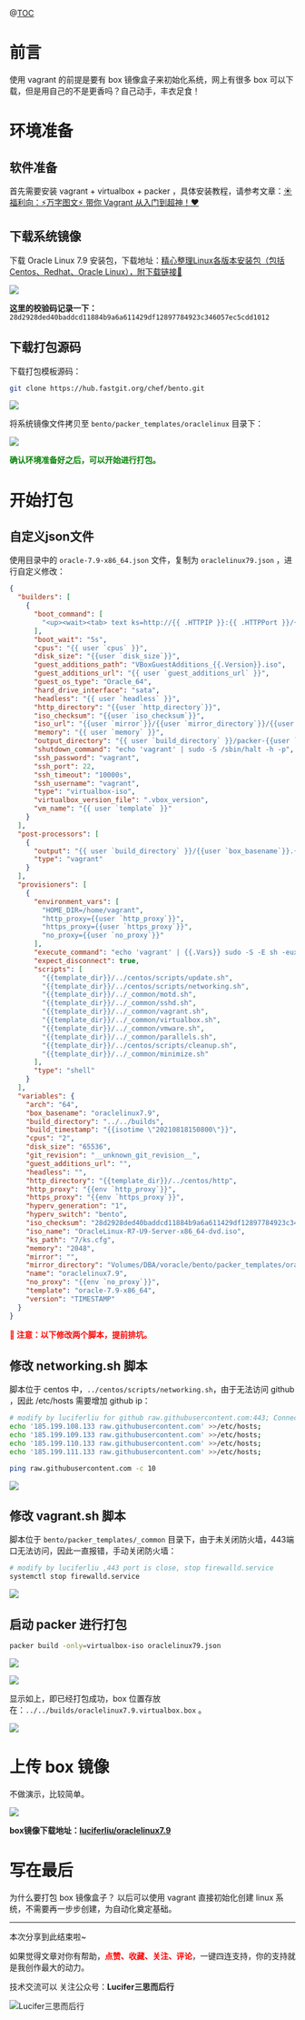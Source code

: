 @[TOC](目录)

# 前言

使用 vagrant 的前提是要有 box 镜像盒子来初始化系统，网上有很多 box 可以下载，但是用自己的不是更香吗？自己动手，丰衣足食！

# 环境准备

## 软件准备

首先需要安装 vagrant + virtualbox + packer ，具体安装教程，请参考文章：[☀️ 福利向：⚡️万字图文⚡️ 带你 Vagrant 从入门到超神！❤️](https://www.modb.pro/db/88457)

## 下载系统镜像

下载 Oracle Linux 7.9 安装包，下载地址：[精心整理Linux各版本安装包（包括Centos、Redhat、Oracle Linux），附下载链接🔗](https://www.modb.pro/db/83965)

![](https://oss-emcsprod-public.modb.pro/image/editor/20210818-197c277e-9fc5-4216-b9cf-e8b998a54f89.png)

**这里的校验码记录一下：** `28d2928ded40baddcd11884b9a6a611429df12897784923c346057ec5cdd1012`

## 下载打包源码

下载打包模板源码：

```bash
git clone https://hub.fastgit.org/chef/bento.git
```
![](https://oss-emcsprod-public.modb.pro/image/editor/20210818-77809e73-6408-4a28-9fd9-8ee2297ccabd.png)

将系统镜像文件拷贝至 `bento/packer_templates/oraclelinux` 目录下：

![](https://oss-emcsprod-public.modb.pro/image/editor/20210818-e9d14ef3-b72f-4e78-a679-e003cfea5636.png)

**<font color='green'>确认环境准备好之后，可以开始进行打包。</font>**

# 开始打包

## 自定义json文件

使用目录中的 `oracle-7.9-x86_64.json` 文件，复制为 `oraclelinux79.json` ，进行自定义修改：

```json
{
  "builders": [
    {
      "boot_command": [
        "<up><wait><tab> text ks=http://{{ .HTTPIP }}:{{ .HTTPPort }}/{{user `ks_path`}} net.ifnames=0 biosdevname=0<enter><wait>"
      ],
      "boot_wait": "5s",
      "cpus": "{{ user `cpus` }}",
      "disk_size": "{{user `disk_size`}}",
      "guest_additions_path": "VBoxGuestAdditions_{{.Version}}.iso",
      "guest_additions_url": "{{ user `guest_additions_url` }}",
      "guest_os_type": "Oracle_64",
      "hard_drive_interface": "sata",
      "headless": "{{ user `headless` }}",
      "http_directory": "{{user `http_directory`}}",
      "iso_checksum": "{{user `iso_checksum`}}",
      "iso_url": "{{user `mirror`}}/{{user `mirror_directory`}}/{{user `iso_name`}}",
      "memory": "{{ user `memory` }}",
      "output_directory": "{{ user `build_directory` }}/packer-{{user `template`}}-virtualbox",
      "shutdown_command": "echo 'vagrant' | sudo -S /sbin/halt -h -p",
      "ssh_password": "vagrant",
      "ssh_port": 22,
      "ssh_timeout": "10000s",
      "ssh_username": "vagrant",
      "type": "virtualbox-iso",
      "virtualbox_version_file": ".vbox_version",
      "vm_name": "{{ user `template` }}"
    }
  ],
  "post-processors": [
    {
      "output": "{{ user `build_directory` }}/{{user `box_basename`}}.{{.Provider}}.box",
      "type": "vagrant"
    }
  ],
  "provisioners": [
    {
      "environment_vars": [
        "HOME_DIR=/home/vagrant",
        "http_proxy={{user `http_proxy`}}",
        "https_proxy={{user `https_proxy`}}",
        "no_proxy={{user `no_proxy`}}"
      ],
      "execute_command": "echo 'vagrant' | {{.Vars}} sudo -S -E sh -eux '{{.Path}}'",
      "expect_disconnect": true,
      "scripts": [
        "{{template_dir}}/../centos/scripts/update.sh",
        "{{template_dir}}/../centos/scripts/networking.sh",
        "{{template_dir}}/../_common/motd.sh",
        "{{template_dir}}/../_common/sshd.sh",
        "{{template_dir}}/../_common/vagrant.sh",
        "{{template_dir}}/../_common/virtualbox.sh",
        "{{template_dir}}/../_common/vmware.sh",
        "{{template_dir}}/../_common/parallels.sh",
        "{{template_dir}}/../centos/scripts/cleanup.sh",
        "{{template_dir}}/../_common/minimize.sh"
      ],
      "type": "shell"
    }
  ],
  "variables": {
    "arch": "64",
    "box_basename": "oraclelinux7.9",
    "build_directory": "../../builds",
    "build_timestamp": "{{isotime \"20210818150800\"}}",
    "cpus": "2",
    "disk_size": "65536",
    "git_revision": "__unknown_git_revision__",
    "guest_additions_url": "",
    "headless": "",
    "http_directory": "{{template_dir}}/../centos/http",
    "http_proxy": "{{env `http_proxy`}}",
    "https_proxy": "{{env `https_proxy`}}",
    "hyperv_generation": "1",
    "hyperv_switch": "bento",
    "iso_checksum": "28d2928ded40baddcd11884b9a6a611429df12897784923c346057ec5cdd1012",
    "iso_name": "OracleLinux-R7-U9-Server-x86_64-dvd.iso",
    "ks_path": "7/ks.cfg",
    "memory": "2048",
    "mirror": "",
    "mirror_directory": "Volumes/DBA/voracle/bento/packer_templates/oraclelinux",
    "name": "oraclelinux7.9",
    "no_proxy": "{{env `no_proxy`}}",
    "template": "oracle-7.9-x86_64",
    "version": "TIMESTAMP"
  }
}
```

**<font color='red'>📢 注意：以下修改两个脚本，提前排坑。</font>**

## 修改 networking.sh 脚本

脚本位于 centos 中，`../centos/scripts/networking.sh`，由于无法访问 github ，因此 /etc/hosts 需要增加 github ip：

```bash
# modify by luciferliu for github raw.githubusercontent.com:443; Connection refused
echo '185.199.108.133 raw.githubusercontent.com' >>/etc/hosts;
echo '185.199.109.133 raw.githubusercontent.com' >>/etc/hosts;
echo '185.199.110.133 raw.githubusercontent.com' >>/etc/hosts;
echo '185.199.111.133 raw.githubusercontent.com' >>/etc/hosts;

ping raw.githubusercontent.com -c 10
```

![](https://oss-emcsprod-public.modb.pro/image/editor/20210818-a7c65afa-5446-4162-9aee-12ebe032ca3a.png)

## 修改 vagrant.sh 脚本

脚本位于 `bento/packer_templates/_common` 目录下，由于未关闭防火墙，443端口无法访问，因此一直报错，手动关闭防火墙：

```bash
# modify by luciferliu ,443 port is close, stop firewalld.service
systemctl stop firewalld.service
```
![](https://oss-emcsprod-public.modb.pro/image/editor/20210818-8572d347-fad1-41a6-9e87-2ebc77d31c3a.png)

## 启动 packer 进行打包

```bash
packer build -only=virtualbox-iso oraclelinux79.json
```
![](https://oss-emcsprod-public.modb.pro/image/editor/20210818-4978804d-66b3-48a1-a973-30782f95a369.png)

![](https://oss-emcsprod-public.modb.pro/image/editor/20210818-b02be205-69c6-47a4-b712-aa2768fc0d97.png)

显示如上，即已经打包成功，box 位置存放在：`../../builds/oraclelinux7.9.virtualbox.box` 。

![](https://oss-emcsprod-public.modb.pro/image/editor/20210818-9c0b0812-cfb4-4004-934d-77550617887e.png)

# 上传 box 镜像

不做演示，比较简单。

![](https://oss-emcsprod-public.modb.pro/image/editor/20210818-8cbc0c49-476e-4cab-8d4a-6190b790d778.png)

**box镜像下载地址：[luciferliu/oraclelinux7.9](https://app.vagrantup.com/luciferliu/boxes/oraclelinux7.9)**

# 写在最后

为什么要打包 box 镜像盒子？ 以后可以使用 vagrant 直接初始化创建 linux 系统，不需要再一步步创建，为自动化奠定基础。

---
本次分享到此结束啦~

如果觉得文章对你有帮助，<font color='red'>**点赞、收藏、关注、评论**</font>，一键四连支持，你的支持就是我创作最大的动力。

技术交流可以 关注公众号：**Lucifer三思而后行**

![Lucifer三思而后行](https://img-blog.csdnimg.cn/20210702105616339.jpg)
